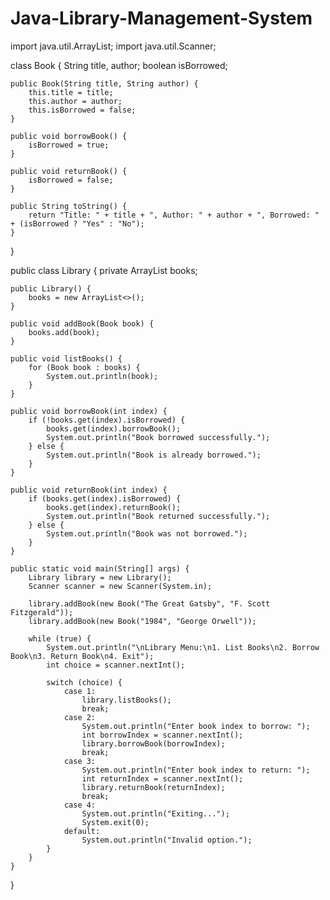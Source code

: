 # Java-Library-Management-System
import java.util.ArrayList;
import java.util.Scanner;

class Book {
    String title, author;
    boolean isBorrowed;

    public Book(String title, String author) {
        this.title = title;
        this.author = author;
        this.isBorrowed = false;
    }

    public void borrowBook() {
        isBorrowed = true;
    }

    public void returnBook() {
        isBorrowed = false;
    }

    public String toString() {
        return "Title: " + title + ", Author: " + author + ", Borrowed: " + (isBorrowed ? "Yes" : "No");
    }
}

public class Library {
    private ArrayList<Book> books;

    public Library() {
        books = new ArrayList<>();
    }

    public void addBook(Book book) {
        books.add(book);
    }

    public void listBooks() {
        for (Book book : books) {
            System.out.println(book);
        }
    }

    public void borrowBook(int index) {
        if (!books.get(index).isBorrowed) {
            books.get(index).borrowBook();
            System.out.println("Book borrowed successfully.");
        } else {
            System.out.println("Book is already borrowed.");
        }
    }

    public void returnBook(int index) {
        if (books.get(index).isBorrowed) {
            books.get(index).returnBook();
            System.out.println("Book returned successfully.");
        } else {
            System.out.println("Book was not borrowed.");
        }
    }

    public static void main(String[] args) {
        Library library = new Library();
        Scanner scanner = new Scanner(System.in);

        library.addBook(new Book("The Great Gatsby", "F. Scott Fitzgerald"));
        library.addBook(new Book("1984", "George Orwell"));

        while (true) {
            System.out.println("\nLibrary Menu:\n1. List Books\n2. Borrow Book\n3. Return Book\n4. Exit");
            int choice = scanner.nextInt();

            switch (choice) {
                case 1:
                    library.listBooks();
                    break;
                case 2:
                    System.out.println("Enter book index to borrow: ");
                    int borrowIndex = scanner.nextInt();
                    library.borrowBook(borrowIndex);
                    break;
                case 3:
                    System.out.println("Enter book index to return: ");
                    int returnIndex = scanner.nextInt();
                    library.returnBook(returnIndex);
                    break;
                case 4:
                    System.out.println("Exiting...");
                    System.exit(0);
                default:
                    System.out.println("Invalid option.");
            }
        }
    }
}
